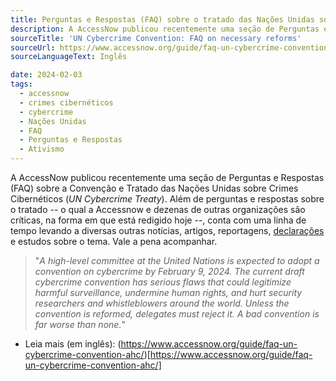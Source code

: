 ```yaml
---
title: Perguntas e Respostas (FAQ) sobre o tratado das Nações Unidas sobre Crimes Cibernéticos
description: A AccessNow publicou recentemente uma seção de Perguntas e Respostas (FAQ) sobre a Convenção e Tratado das Nações Unidas sobre Crimes Cibernéticos (UN Cybercrime Treaty). Além de perguntas e respostas, conta com uma linha de tempo levando a diversas outras notícias, artigos, reportagens, e estudos sobre o tema. Vale a pena acompanhar.
sourceTitle: 'UN Cybercrime Convention: FAQ on necessary reforms'
sourceUrl: https://www.accessnow.org/guide/faq-un-cybercrime-convention-ahc/
sourceLanguageText: Inglês

date: 2024-02-03
tags:
  - accessnow
  - crimes cibernéticos
  - cybercrime
  - Nações Unidas
  - FAQ
  - Perguntas e Respostas
  - Ativismo
---
```


A AccessNow publicou recentemente uma seção de Perguntas e Respostas (FAQ) sobre a Convenção e Tratado das Nações Unidas sobre Crimes Cibernéticos (_UN Cybercrime Treaty_). Além de perguntas e respostas sobre o tratado -- o qual a Accessnow e dezenas de outras organizações são críticas, na forma em que está redigido hoje --, conta com uma linha de tempo levando a diversas outras notícias, artigos, reportagens, [declarações](declaracao-conjunta-convencao-nacoes-unidas-cybercrime-accessnow.md) e estudos sobre o tema. Vale a pena acompanhar.

> "_A high-level committee at the United Nations is expected to adopt a convention on cybercrime by February 9, 2024. The current draft cybercrime convention has serious flaws that could legitimize harmful surveillance, undermine human rights, and hurt security researchers and whistleblowers around the world. Unless the convention is reformed, delegates must reject it. A bad convention is far worse than none._"

* Leia mais (em inglês): (https://www.accessnow.org/guide/faq-un-cybercrime-convention-ahc/)[https://www.accessnow.org/guide/faq-un-cybercrime-convention-ahc/]

